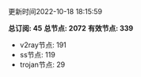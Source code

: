 更新时间2022-10-18 18:15:59

**总订阅: 45**
**总节点: 2072**
**有效节点: 339**
- v2ray节点: 191
- ss节点: 119
- trojan节点: 29
